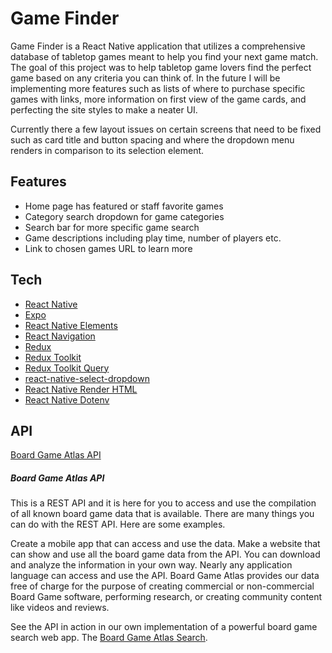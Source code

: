 # Game Finder

Game Finder is a React Native application that utilizes a comprehensive database of tabletop games meant to help you find your next game match. The goal of this project was to help tabletop game lovers find the perfect game based on any criteria you can think of. In the future I will be implementing more features such as lists of where to purchase specific games with links, more information on first view of the game cards, and perfecting the site styles to make a neater UI. 

Currently there a few layout issues on certain screens that need to be fixed such as card title and button spacing and where the dropdown menu renders in comparison to its selection element.

## Features
- Home page has featured or staff favorite games
- Category search dropdown for game categories
- Search bar for more specific game search
- Game descriptions including play time, number of players etc.
- Link to chosen games URL to learn more

## Tech

- [React Native](https://reactnative.dev/)
- [Expo](https://docs.expo.dev/)
- [React Native Elements](https://reactnativeelements.com/)
- [React Navigation](https://reactnavigation.org/)
- [Redux](https://redux.js.org/)
- [Redux Toolkit](https://redux-toolkit.js.org/)
- [Redux Toolkit Query]()
- [react-native-select-dropdown](https://github.com/AdelRedaa97/react-native-select-dropdown/tree/master)
- [React Native Render HTML](https://meliorence.github.io/react-native-render-html/)
- [React Native Dotenv](https://www.npmjs.com/package/react-native-dotenv)


## API
[Board Game Atlas API](https://www.boardgameatlas.com/api/docs)

##### Board Game Atlas API
This is a REST API and it is here for you to access and use the compilation of all known board game data that is available. There are many things you can do with the REST API. Here are some examples.

Create a mobile app that can access and use the data.
Make a website that can show and use all the board game data from the API.
You can download and analyze the information in your own way.
Nearly any application language can access and use the API.
Board Game Atlas provides our data free of charge for the purpose of creating commercial or non-commercial Board Game software, performing research, or creating community content like videos and reviews.

See the API in action in our own implementation of a powerful board game search web app. The [Board Game Atlas Search](https://www.boardgameatlas.com/search/).
